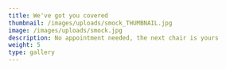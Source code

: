 ```yaml
---
title: We've got you covered
thumbnail: /images/uploads/smock_THUMBNAIL.jpg
image: /images/uploads/smock.jpg
description: No appointment needed, the next chair is yours
weight: 5
type: gallery
---
```



